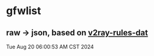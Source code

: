 # gfwlist
## raw -> json, based on [v2ray-rules-dat](https://github.com/Loyalsoldier/v2ray-rules-dat)
Tue Aug 20 06:00:53 AM CST 2024

